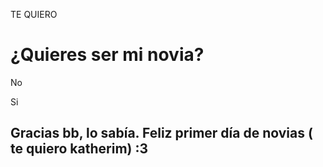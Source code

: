 TE QUIERO
</head>
<body>
    <div class="contenedor">
        <div class="titulo">
            <h1>¿Quieres ser mi novia?</h1>
        </div>
        <div class="opciones">
            <p class="p1">No</p>
            <p onclick="dijoSi()" class="p2">Si</p>
            <div id="si">
                <h2>Gracias bb, lo sabía. Feliz primer día de novias ( te quiero katherim) :3</h2>
            </div>
        </div>
    </div>
</body>
</html>
